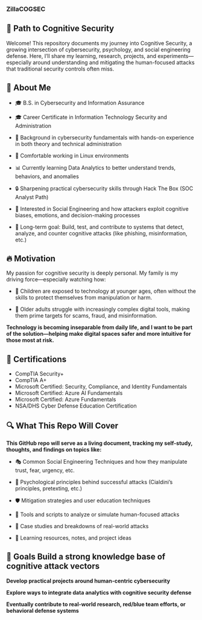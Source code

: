 ### ZillaCOGSEC
## 🧠 Path to Cognitive Security
Welcome! This repository documents my journey into Cognitive Security, a growing intersection of cybersecurity, psychology, and social engineering defense. Here, I’ll share my learning, research, projects, and experiments—especially around understanding and mitigating the human-focused attacks that traditional security controls often miss.

## 👤 About Me
 - 🎓 B.S. in Cybersecurity and Information Assurance

 - 🎓 Career Certificate in Information Technology Security and Administration

 - 💼 Background in cybersecurity fundamentals with hands-on experience in both theory and technical administration

 - 🐧 Comfortable working in Linux environments

 - 📊 Currently learning Data Analytics to better understand trends, behaviors, and anomalies

 - 🔒 Sharpening practical cybersecurity skills through Hack The Box (SOC Analyst Path)

 - 🧠 Interested in Social Engineering and how attackers exploit cognitive biases, emotions, and decision-making processes

 - 💭 Long-term goal: Build, test, and contribute to systems that detect, analyze, and counter cognitive attacks (like phishing, misinformation, etc.)

## 🔥 Motivation
My passion for cognitive security is deeply personal. My family is my driving force—especially watching how:

 - 🧒 Children are exposed to technology at younger ages, often without the skills to protect themselves from manipulation or harm.

 - 👵 Older adults struggle with increasingly complex digital tools, making them prime targets for scams, fraud, and misinformation.

**Technology is becoming inseparable from daily life, and I want to be part of the solution—helping make digital spaces safer and more intuitive for those most at risk.**

## 📜 Certifications
 - CompTIA Security+
 - CompTIA A+
 - Microsoft Certified: Security, Compliance, and Identity Fundamentals
 - Microsoft Certified: Azure AI Fundamentals
 - Microsoft Certified: Azure Fundamentals
 - NSA/DHS Cyber Defense Education Certification

## 🔍 What This Repo Will Cover
**This GitHub repo will serve as a living document, tracking my self-study, thoughts, and findings on topics like:**

 - 🎭 Common Social Engineering Techniques and how they manipulate trust, fear, urgency, etc.

 - 🧩 Psychological principles behind successful attacks (Cialdini’s principles, pretexting, etc.)

 - 🛡️ Mitigation strategies and user education techniques

 - 🔧 Tools and scripts to analyze or simulate human-focused attacks

 - 🔬 Case studies and breakdowns of real-world attacks

 - 📂 Learning resources, notes, and project ideas

 ## 📌 Goals Build a strong knowledge base of cognitive attack vectors

**Develop practical projects around human-centric cybersecurity**

**Explore ways to integrate data analytics with cognitive security defense**

**Eventually contribute to real-world research, red/blue team efforts, or behavioral defense systems**
